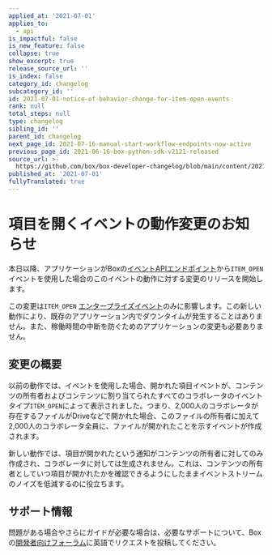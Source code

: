 ```yaml
---
applied_at: '2021-07-01'
applies_to:
  - api
is_impactful: false
is_new_feature: false
collapse: true
show_excerpt: true
release_source_url: ''
is_index: false
category_id: changelog
subcategory_id: ''
id: 2021-07-01-notice-of-behavior-change-for-item-open-events
rank: null
total_steps: null
type: changelog
sibling_id: ''
parent_id: changelog
next_page_id: 2021-07-16-manual-start-workflow-endpoints-now-active
previous_page_id: 2021-06-16-box-python-sdk-v2121-released
source_url: >-
  https://github.com/box/box-developer-changelog/blob/main/content/2021/07-01-notice-of-behavior-change-for-item-open-events.md
published_at: '2021-07-01'
fullyTranslated: true
---
```

# 項目を開くイベントの動作変更のお知らせ

本日以降、アプリケーションがBoxの[イベントAPIエンドポイント][event-apis]から`ITEM_OPEN`イベントを使用した場合のこのイベントの動作に対する変更のリリースを開始します。

この変更は`ITEM_OPEN` [エンタープライズイベント][user-events]のみに影響します。この新しい動作により、既存のアプリケーション内でダウンタイムが発生することはありません。また、稼働時間の中断を防ぐためのアプリケーションの変更も必要ありません。

## 変更の概要

以前の動作では、イベントを使用した場合、開かれた項目イベントが、コンテンツの所有者およびコンテンツに割り当てられたすべてのコラボレータのイベントタイプ`ITEM_OPEN`によって表示されました。つまり、2,000人のコラボレータが存在するファイルがDriveなどで開かれた場合、このファイルの所有者に加えて2,000人のコラボレータ全員に、ファイルが開かれたことを示すイベントが作成されます。

新しい動作では、項目が開かれたという通知がコンテンツの所有者に対してのみ作成され、コラボレータに対しては生成されません。これは、コンテンツの所有者としていつ項目が開かれたかを確認できるようにしたままイベントストリームのノイズを低減するのに役立ちます。

## サポート情報

問題がある場合やさらにガイドが必要な場合は、必要なサポートについて、Boxの[開発者向けフォーラム][forum]に英語でリクエストを投稿してください。

[event-apis]: https://developer.box.com/reference/get-events

[user-events]: g://events/enterprise-events/for-enterprise

[forum]: https://support.box.com/hc/en-us/community/topics/360001932973-Platform-and-Developer-Forum
